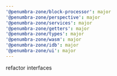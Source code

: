 ```yaml
---
'@penumbra-zone/block-processor': major
'@penumbra-zone/perspective': major
'@penumbra-zone/services': major
'@penumbra-zone/getters': major
'@penumbra-zone/types': major
'@penumbra-zone/wasm': major
'@penumbra-zone/idb': major
'@penumbra-zone/ui': major
---
```


refactor interfaces
